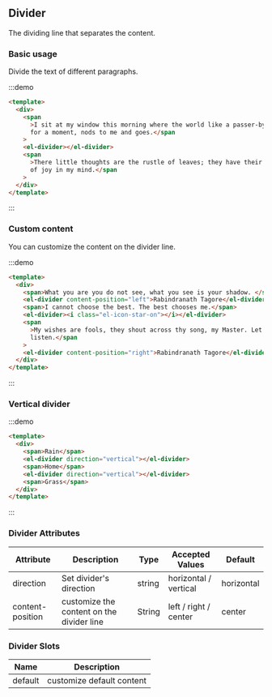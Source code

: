 ## Divider

The dividing line that separates the content.

### Basic usage

Divide the text of different paragraphs.

:::demo

```html
<template>
  <div>
    <span
      >I sit at my window this morning where the world like a passer-by stops
      for a moment, nods to me and goes.</span
    >
    <el-divider></el-divider>
    <span
      >There little thoughts are the rustle of leaves; they have their whisper
      of joy in my mind.</span
    >
  </div>
</template>
```

:::

### Custom content

You can customize the content on the divider line.

:::demo

```html
<template>
  <div>
    <span>What you are you do not see, what you see is your shadow. </span>
    <el-divider content-position="left">Rabindranath Tagore</el-divider>
    <span>I cannot choose the best. The best chooses me.</span>
    <el-divider><i class="el-icon-star-on"></i></el-divider>
    <span
      >My wishes are fools, they shout across thy song, my Master. Let me but
      listen.</span
    >
    <el-divider content-position="right">Rabindranath Tagore</el-divider>
  </div>
</template>
```

:::

### Vertical divider

:::demo

```html
<template>
  <div>
    <span>Rain</span>
    <el-divider direction="vertical"></el-divider>
    <span>Home</span>
    <el-divider direction="vertical"></el-divider>
    <span>Grass</span>
  </div>
</template>
```

:::

### Divider Attributes

| Attribute        | Description                               | Type   | Accepted Values       | Default    |
| ---------------- | ----------------------------------------- | ------ | --------------------- | ---------- |
| direction        | Set divider's direction                   | string | horizontal / vertical | horizontal |
| content-position | customize the content on the divider line | String | left / right / center | center     |

### Divider Slots

| Name    | Description               |
| ------- | ------------------------- |
| default | customize default content |
